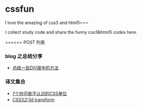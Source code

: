 cssfun
======

I love the amazing of css3 and html5~~~

I collect study code and share the funny css3&html5 codes here.

======
POST 列表

### blog 之总结分享
- [总结一些DIV居中的方法](https://github.com/simaQ/cssfun/issues/3)

### 译文集合
- [7个你可能不认识的CSS单位](https://github.com/simaQ/cssfun/issues/1)
- [CSS3之3d transform](https://github.com/simaQ/cssfun/issues/2)
